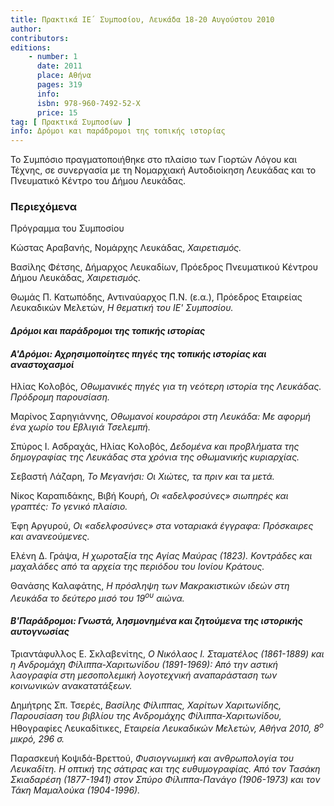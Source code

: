 ```yaml
---
title: Πρακτικά ΙΕ΄ Συμποσίου, Λευκάδα 18-20 Αυγούστου 2010
author: 
contributors: 
editions: 
    - number: 1
      date: 2011
      place: Αθήνα
      pages: 319
      info: 
      isbn: 978-960-7492-52-Χ
      price: 15
tag: [ Πρακτικά Συμποσίων ]
info: Δρόμοι και παράδρομοι της τοπικής ιστορίας
---
```


Το Συμπόσιο πραγματοποιήθηκε στο πλαίσιο των Γιορτών Λόγου και Τέχνης, σε συνεργασία με τη Νομαρχιακή Αυτοδιοίκηση Λευκάδας και το Πνευματικό Κέντρο του Δήμου Λευκάδας.

### Περιεχόμενα

Πρόγραμμα του Συμποσίου

Κώστας Αραβανής, Νομάρχης Λευκάδας, *Χαιρετισμός.*

Βασίλης Φέτσης, Δήμαρχος Λευκαδίων, Πρόεδρος Πνευματικού Κέντρου Δήμου Λευκάδας, *Χαιρετισμός.*

Θωμάς Π. Κατωπόδης, Αντιναύαρχος Π.Ν. \(ε.α.\), Πρόεδρος Εταιρείας Λευκαδικών Μελετών, *Η θεματική του ΙΕ' Συμποσίου.*

#### *Δρόμοι και παράδρομοι της τοπικής ιστορίας*
#### *Α'Δρόμοι: Αχρησιμοποίητες πηγές της τοπικής ιστορίας και αναστοχασμοί*

Ηλίας Κολοβός, *Οθωμανικές πηγές για τη νεότερη ιστορία της Λευκάδας. Πρόδρομη παρουσίαση.*

Μαρίνος Σαρηγιάννης, *Οθωμανοί κουρσάροι στη Λευκάδα: Με αφορμή ένα χωρίο του Εβλιγιά Τσελεμπή.*

Σπύρος Ι. Ασδραχάς, Ηλίας Κολοβός, *Δεδομένα και προβλήματα της δημογραφίας της Λευκάδας στα χρόνια της οθωμανικής κυριαρχίας.*

Σεβαστή Λάζαρη, *Το Μεγανήσι: Οι Χιώτες, τα πριν και τα μετά.*

Νίκος Καραπιδάκης, Βιβή Κουρή, *Οι «αδελφοσύνες» σιωπηρές και γραπτές: Το γενικό πλαίσιο.*

Έφη Αργυρού, *Οι «αδελφοσύνες» στα νοταριακά έγγραφα: Πρόσκαιρες και ανανεούμενες.*

Ελένη Δ. Γράψα, *Η χωροταξία της Αγίας Μαύρας \(1823\). Κοντράδες και μαχαλάδες από τα αρχεία της περιόδου του Ιονίου Κράτους.*

Θανάσης Καλαφάτης, *Η πρόσληψη των Μακρακιστικών ιδεών στη Λευκάδα το δεύτερο μισό του 19<sup>ου</sup> αιώνα.*

#### *Β'Παράδρομοι: Γνωστά, λησμονημένα και ζητούμενα της ιστορικής αυτογνωσίας*

Τριαντάφυλλος Ε. Σκλαβενίτης, *Ο Νικόλαος Ι. Σταματέλος \(1861-1889\) και η Ανδρομάχη Φίλιππα-Χαριτωνίδου \(1891-1969\): Από την αστική λαογραφία στη μεσοπολεμική λογοτεχνική αναπαράσταση των κοινωνικών ανακατατάξεων.*

Δημήτρης Σπ. Τσερές, *Βασίλης Φίλιππας, Χαρίτων Χαριτωνίδης, Παρουσίαση του βιβλίου της Ανδρομάχης Φίλιππα-Χαριτωνίδου,* Ηθογραφίες Λευκαδίτικες, *Εταιρεία Λευκαδικών Μελετών, Αθήνα 2010, 8<sup>ο</sup> μικρό, 296 σ.*

Παρασκευή Κοψιδά-Βρεττού, *Φυσιογνωμική και ανθρωπολογία του Λευκαδίτη. Η οπτική της σάτιρας και της ευθυμογραφίας. Από τον Τασάκη Σκιαδαρέση \(1877-1941\) στον Σπύρο Φίλιππα-Πανάγο \(1906-1973\) και τον Τάκη Μαμαλούκα \(1904-1996\).*
